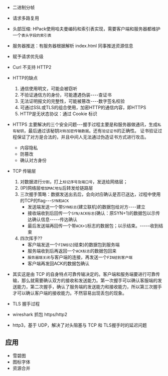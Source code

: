 
+ 二进制分帧
+ 请求多路复用
+ 头部压缩:  HPack使用哈夫曼编码和索引表实现，需要客户端和服务器都维护一个`表头字段的索引表`
+ 服务器推送：有服务器根据解析 index.html 同事推送资源信息
+ 赋予请求优先级
+ Curl 不支持 HTTP2

+ HTTP的缺点
  1. 通信使用明文，可能会被窃听
  2. 不验证通信方的身份，可能遭遇伪装----查证书
  3. 无法证明报文的完整性，可能被篡改----数字签名校验
  4. 可通过SSL或TLS的组合使用，加密HTTP的通信内容，即HTTPS
  5. HTTP是无状态协议：通过 Cookie 标识

+ HTTPS 主要解决的三个安全问题---握手过程主要是和服务器做通讯，生成`私有秘钥`，最后通过该秘钥`对称加密传输数据`。还有`验证证书`的正确性。 证书验证过程保证了对方是合法的，并且中间人无法通过伪造证书方式进行攻击。
  + 内容隐私
  + 防篡改
  + 确认对方身份

+ TCP 传输层
  1. 对数据进行`分割`，打上`标记序号及端口号`，发送给网络层；
  2. (IP)网络层`增加MAC地址`后转发给链路层
  3. 三次握手策略：数据发送出去后，会向对应确认是否已送达，过程中使用的TCP的flag---`SYN和ACK`
      + 发送端发送一个带`SYN标志`(建立联机)的数据包给对方----建立
      + 接收端收到后回传一个`SYN/ACK标志`(确认：原SYN+1)的数据包以示传达确认信息-----传达确认
      + 最后发送端再回传一个带`ACK+1`标志的数据包；以示结束。-----收到结束
  4. 四次挥手??
      + 客户端发送一个`FIN标记`(结束)的数据包到服务端
      + 服务端收到后再返回一个`ACK标志`的数据包回来
      + `服务器端关闭`与客户端的连接，再发送一个`FIN给到客户端`
      + 客户端再发回ACK的数据包确认
+ 其实这是由 TCP 的自身特点可靠传输决定的。客户端和服务端要进行可靠传输，那么就需要确认双方的接收和发送能力。第一次握手可以确认客服端的发送能力，第二次握手，确认了服务端的发送能力和接收能力，所以第三次握手才可以确认客户端的接收能力。不然容易出现丢包的现象。

+ TLS 握手过程
+ wireshark 抓包 https/http2

+ http3，基于 UDP，解决了对头阻塞与 TCP 和 TLS握手时的延迟问题

## 应用

+ 雪碧图
+ 图标字体
+ 资源合并
